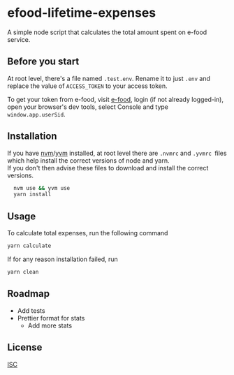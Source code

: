 
# efood-lifetime-expenses

A simple node script that calculates the total amount spent on e-food service.

## Before you start

At root level, there's a file named `.test.env`. Rename it to just `.env` and replace the value of `ACCESS_TOKEN` to your access token.

To get your token from e-food, visit [e-food](https://www.e-food.gr/), login (if not already logged-in), open your browser's dev tools, select Console and type `window.app.userSid`.

## Installation

If you have [nvm](https://github.com/nvm-sh/nvm)/[yvm](https://github.com/tophat/yvm) installed, at root level there are `.nvmrc` and `.yvmrc `files which help install the correct versions of node and yarn.  
If you don't then advise these files to download and install the correct versions.

```bash
  nvm use && yvm use
  yarn install
```

## Usage

To calculate total expenses, run the following command
```bash
yarn calculate
```

If for any reason installation failed, run
```bash
yarn clean
```

## Roadmap

- Add tests
- Prettier format for stats
    - Add more stats

## License

[ISC](https://choosealicense.com/licenses/isc/)

